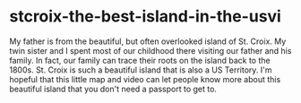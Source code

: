 # stcroix-the-best-island-in-the-usvi
 My father is from the beautiful, but often overlooked island of St. Croix. My twin sister and I spent most of our childhood there visiting our father and his family. In fact, our family can trace their roots on the island back to the 1800s. St. Croix is such a beautiful island that is also a US Territory. I'm hopeful that this little map and video can let people know more about this beautiful island that you don't need a passport to get to.  